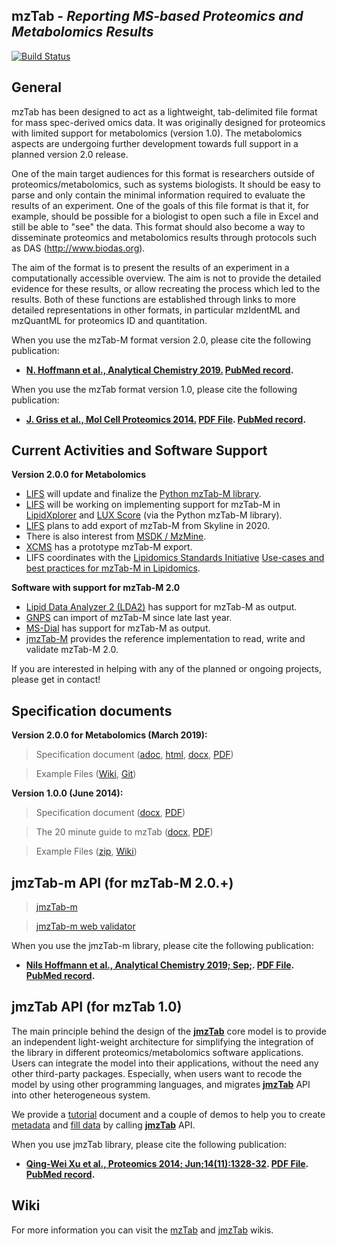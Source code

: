 ## mzTab - _Reporting MS-based Proteomics and Metabolomics Results_

[![Build Status](https://travis-ci.org/HUPO-PSI/mzTab.svg?branch=master)](https://travis-ci.org/HUPO-PSI/mzTab)

## General
mzTab has been designed to act as a lightweight, tab-delimited file format for mass spec-derived omics data. It was originally designed for proteomics with limited support for metabolomics (version 1.0). The metabolomics aspects are undergoing further development towards full support in a planned version 2.0 release.

One of the main target audiences for this format is researchers outside of proteomics/metabolomics, such as systems biologists. It should be easy to parse and only contain the minimal information required to evaluate the results of an experiment. One of the goals of this file format is that it, for example, should be possible for a biologist to open such a file in Excel and still be able to "see" the data. This format should also become a way to disseminate proteomics and metabolomics results through protocols such as DAS (http://www.biodas.org).

The aim of the format is to present the results of an experiment in a computationally accessible overview. The aim is not to provide the detailed evidence for these results, or allow recreating the process which led to the results. Both of these functions are established through links to more detailed representations in other formats, in particular mzIdentML and mzQuantML for proteomics ID and quantitation.

When you use the mzTab-M format version 2.0, please cite the following publication:

  * **[N. Hoffmann et al., Analytical Chemistry 2019.](https://pubs.acs.org/doi/10.1021/acs.analchem.8b04310) [PubMed record](http://www.ncbi.nlm.nih.gov/pubmed/30688441).**

When you use the mzTab format version 1.0, please cite the following publication:

  * **[J. Griss et al., Mol Cell Proteomics 2014.](http://www.mcponline.org/content/early/2014/06/30/mcp.O113.036681.abstract) [PDF File](http://www.mcponline.org/content/early/2014/06/30/mcp.O113.036681.full.pdf).  [PubMed record](http://www.ncbi.nlm.nih.gov/pubmed/24980485).**

## Current Activities and Software Support

**Version 2.0.0 for Metabolomics**

 * [LIFS](https://lifs.isas.de) will update and finalize the [Python mzTab-M library](https://github.com/lifs-tools/pymzTab-m).
 * [LIFS](https://lifs.isas.de) will be working on implementing support for mzTab-M in [LipidXplorer](https://lifs.isas.de/lipidxplorer) and [LUX Score](https://lifs.isas.de/luxscore) (via the Python mzTab-M library).
 * [LIFS](https://lifs.isas.de) plans to add export of mzTab-M from Skyline in 2020.
 * There is also interest from [MSDK / MzMine](https://msdk.github.io/).
 * [XCMS](https://github.com/sneumann/xcms) has a prototype mzTab-M export.
 * LIFS coordinates with the [Lipidomics Standards Initiative](https://lipidomics-standards-initiative.org/) [Use-cases and best practices for mzTab-M in Lipidomics](https://github.com/lipidomics-standards-initiative/).

**Software with support for mzTab-M 2.0**
 
 * [Lipid Data Analyzer 2 (LDA2)](http://genome.tugraz.at/lda2/lda_description.shtml) has support for mzTab-M as output.
 * [GNPS](https://gnps.ucsd.edu/ProteoSAFe/static/gnps-splash.jsp) can import of mzTab-M since late last year.
 * [MS-Dial](http://prime.psc.riken.jp/Metabolomics_Software/MS-DIAL/) has support for mzTab-M as output.
 * [jmzTab-M](https://github.com/lifs-tools/jmzTab-m) provides the reference implementation to read, write and validate mzTab-M 2.0.

If you are interested in helping with any of the planned or ongoing projects, please get in contact!

## Specification documents

**Version 2.0.0 for Metabolomics (March 2019):**

  > Specification document ([adoc](https://github.com/HUPO-PSI/mzTab/blob/master/specification_document-releases/2_0-Metabolomics-Release/mzTab_format_specification_2_0-M_release.adoc), [html](http://hupo-psi.github.io/mzTab/2_0-metabolomics-release/mzTab_format_specification_2_0-M_release.html), [docx](http://hupo-psi.github.io/mzTab/2_0-metabolomics-release/mzTab_format_specification_2_0-M_release.docx), [PDF](http://hupo-psi.github.io/mzTab/2_0-metabolomics-release/mzTab_format_specification_2_0-M_release.pdf))
  
  > Example Files ([Wiki](../../wiki/Examples), [Git](https://github.com/HUPO-PSI/mzTab/tree/master/examples/2_0-Metabolomics_Release))

**Version 1.0.0 (June 2014):**

  > Specification document ([docx](https://github.com/HUPO-PSI/mzTab/tree/master/specification_document-releases/1_0-Proteomics-Release/mzTab_format_specification.docx), [PDF](https://github.com/HUPO-PSI/mzTab/tree/master/specification_document-releases/1_0-Proteomics-Release/mzTab_format_specification.pdf))

  > The 20 minute guide to mzTab ([docx](https://github.com/HUPO-PSI/mzTab/tree/master/specification_document-releases/1_0-Proteomics-Release/20minute_guide_mzTab.docx), [PDF](https://github.com/HUPO-PSI/mzTab/tree/master/specification_document-releases/1_0-Proteomics-Release/20minute_guide_mzTab.pdf))

  > Example Files ([zip](http://www.ebi.ac.uk/pride/resources/tools/jmztab/latest/examples.zip), [Wiki](../../wiki/Examples))

## jmzTab-m API (for mzTab-M 2.0.+)

  > [jmzTab-m](https://github.com/lifs-tools/jmzTab-m)

  > [jmzTab-m web validator](https://github.com/lifs-tools/jmzTab-m-webapp)
  
When you use the jmzTab-m library, please cite the following publication:

* **[Nils Hoffmann et al., Analytical Chemistry 2019; Sep;](https://pubs.acs.org/doi/10.1021/acs.analchem.9b01987). [PDF File](). [PubMed record](http://www.ncbi.nlm.nih.gov/pubmed/31525911).**

## jmzTab API (for mzTab 1.0)

The main principle behind the design of the [**jmzTab**](https://github.com/PRIDE-Utilities/jmztab) core model is to provide an independent light-weight architecture for simplifying the integration of the library in different proteomics/metabolomics software applications. Users can integrate the model into their applications, without the need any other third-party packages. Especially, when users want to recode the model by using other programming languages, and migrates [**jmzTab**](https://github.com/PRIDE-Utilities/jmztab) API into other heterogeneous system.

We provide a [tutorial](https://github.com/PRIDE-Utilities/jmztab/wiki/Home) document and a couple of demos to help you to create [metadata](https://github.com/PRIDE-Utilities/jmztab/wiki/jmzTab-Metadata) and [fill data](https://github.com/PRIDE-Utilities/jmztab/wiki/jmzTab-Columns) by calling [**jmzTab**](https://github.com/PRIDE-Utilities/jmztab) API.

When you use jmzTab library, please cite the following publication:

  * **[Qing-Wei Xu et al., Proteomics 2014; Jun;14(11):1328-32](http://onlinelibrary.wiley.com/doi/10.1002/pmic.201300560/abstract). [PDF File](http://onlinelibrary.wiley.com/doi/10.1002/pmic.201300560/pdf).  [PubMed record](http://www.ncbi.nlm.nih.gov/pubmed/24659499).**

## Wiki
For more information you can visit the [mzTab](https://github.com/HUPO-PSI/mzTab/wiki) and [jmzTab](https://github.com/PRIDE-Utilities/jmztab/wiki) wikis.
